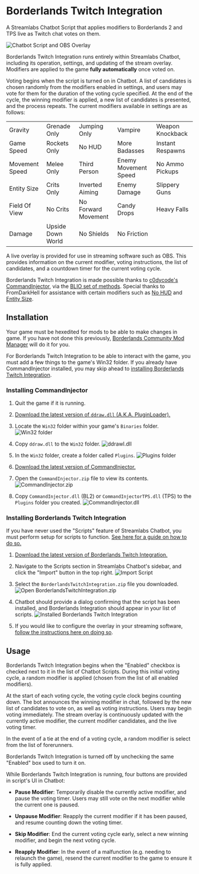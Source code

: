 # Borderlands Twitch Integration
A Streamlabs Chatbot Script that applies modifiers to Borderlands 2 and TPS live as Twitch chat votes on them.

![Chatbot Script and OBS Overlay](https://i.imgur.com/a1TvvTQ.jpg)

Borderlands Twitch Integration runs entirely within Streamlabs Chatbot, including its operation, settings, and updating of the stream overlay. Modifiers are applied to the game **fully automatically** once voted on.

Voting begins when the script is turned on in Chatbot. A list of candidates is chosen randomly from the modifiers enabled in settings, and users may vote for them for the duration of the voting cycle specified. At the end of the cycle, the winning modifier is applied, a new list of candidates is presented, and the process repeats. The current modifiers available in settings are as follows:

| | | | | |
| --- | --- | --- | --- | --- |
| Gravity | Grenade Only | Jumping Only | Vampire | Weapon Knockback |
| Game Speed | Rockets Only | No HUD | More Badasses | Instant Respawns |
| Movement Speed | Melee Only | Third Person | Enemy Movement Speed | No Ammo Pickups |
| Entity Size | Crits Only | Inverted Aiming | Enemy Damage | Slippery Guns |
| Field Of View | No Crits | No Forward Movement | Candy Drops | Heavy Falls |
| Damage | Upside Down World | No Shields | No Friction | |

A live overlay is provided for use in streaming software such as OBS. This provides information on the current modifier, voting instructions, the list of candidates, and a countdown timer for the current voting cycle.

Borderlands Twitch Integration is made possible thanks to [c0dycode's CommandInjector](https://github.com/c0dycode/BL-CommandInjector), via the [BLIO set of methods](https://github.com/mopioid/BLIO). Special thanks to FromDarkHell for assistance with certain modifiers such as [No HUD](https://github.com/BLCM/BLCMods/blob/master/Borderlands%202%20mods/FromDarkHell/Misc/HUDHider.txt) and [Entity Size](https://github.com/BLCM/BLCMods/blob/master/Borderlands%202%20mods/FromDarkHell/Misc/BigLands.txt).

## Installation

Your game must be hexedited for mods to be able to make changes in game. If you have not done this previously, [Borderlands Community Mod Manager](https://github.com/BLCM/BLCMods/wiki/Borderlands-Community-Mod-Manager) will do it for you.

For Borderlands Twitch Integration to be able to interact with the game, you must add a few things to the game's Win32 folder. If you already have CommandInjector installed, you may skip ahead to [installing Borderlands Twitch Integration](#installing-borderlands-twitch-integration).

### Installing CommandInjector

1. Quit the game if it is running.
2. [Download the latest version of `ddraw.dll` (A.K.A. PluginLoader).](https://github.com/c0dycode/BorderlandsPluginLoader/releases)
3. Locate the `Win32` folder within your game's `Binaries` folder. ![Win32 folder](https://i.imgur.com/t6OI06l.png)

4. Copy `ddraw.dll` to the `Win32` folder. ![ddrawl.dll](https://i.imgur.com/FHfiSqg.png)

5. In the `Win32` folder, create a folder called `Plugins`. ![Plugins folder](https://i.imgur.com/CDdoKDs.png)

7. [Download the latest version of CommandInjector.](https://github.com/c0dycode/BL-CommandInjector/blob/master/CommandInjector.zip)

6. Open the `CommandInjector.zip` file to view its contents. ![CommandInjector.zip](https://i.imgur.com/r1I3b26.png)

7. Copy `CommandInjector.dll` (BL2) or `CommandInjectorTPS.dll` (TPS) to the `Plugins` folder you created. ![CommandInjector.dll](https://i.imgur.com/U9OSqcV.png)

### Installing Borderlands Twitch Integration

If you have never used the "Scripts" feature of Streamlabs Chatbot, you must perform setup for scripts to function. [See here for a guide on how to do so.](https://www.youtube.com/watch?v=l3FBpY-0880)

1. [Download the latest version of Borderlands Twitch Integration.](https://github.com/mopioid/Borderlands-Twitch-Integration/releases)

2. Navigate to the Scripts section in Streamlabs Chatbot's sidebar, and click the "Import" button in the top right. ![Import Script](https://i.imgur.com/joi7aYY.png)

3. Select the `BorderlandsTwitchIntegration.zip` file you downloaded. ![Open BorderlandsTwitchIntegration.zip](https://i.imgur.com/5qbecBl.png)

4. Chatbot should provide a dialog confirming that the script has been installed, and Borderlands Integration should appear in your list of scripts. ![Installed Borderlands Twitch Integration](https://i.imgur.com/Kc0w7La.png)

5. If you would like to configure the overlay in your streaming software, [follow the instructions here on doing so](https://github.com/StreamlabsSupport/Streamlabs-Chatbot/wiki/Script-overlays).

## Usage

Borderlands Twitch Integration begins when the "Enabled" checkbox is checked next to it in the list of Chatbot Scripts. During this initial voting cycle, a random modifier is applied (chosen from the list of all enabled modifiers).

At the start of each voting cycle, the voting cycle clock begins counting down. The bot announces the winning modifier in chat, followed by the new list of candidates to vote on, as well as voting instructions. Users may begin voting immediately. The stream overlay is continuously updated with the currently active modifier, the current modifier candidates, and the live voting timer.

In the event of a tie at the end of a voting cycle, a random modifier is select from the list of forerunners.

Borderlands Twitch Integration is turned off by unchecking the same "Enabled" box used to turn it on.

While Borderlands Twitch Integration is running, four buttons are provided in script's UI in Chatbot:

* __Pause Modifier__: Temporarily disable the currently active modifier, and pause the voting timer. Users may still vote on the next modifier while the current one is paused.

* __Unpause Modifier__: Reapply the current modifier if it has been paused, and resume counting down the voting timer.

* __Skip Modifier__: End the current voting cycle early, select a new winning modifier, and begin the next voting cycle. 

* __Reapply Modifier__: In the event of a malfunction (e.g. needing to relaunch the game), resend the current modifier to the game to ensure it is fully applied.
